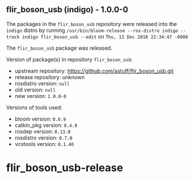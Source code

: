 ## flir_boson_usb (indigo) - 1.0.0-0

The packages in the `flir_boson_usb` repository were released into the `indigo` distro by running `/usr/bin/bloom-release --ros-distro indigo --track indigo flir_boson_usb --edit` on `Thu, 13 Dec 2018 22:34:47 -0000`

The `flir_boson_usb` package was released.

Version of package(s) in repository `flir_boson_usb`:

- upstream repository: https://github.com/astuff/flir_boson_usb.git
- release repository: unknown
- rosdistro version: `null`
- old version: `null`
- new version: `1.0.0-0`

Versions of tools used:

- bloom version: `0.6.9`
- catkin_pkg version: `0.4.9`
- rosdep version: `0.13.0`
- rosdistro version: `0.7.0`
- vcstools version: `0.1.40`


# flir_boson_usb-release